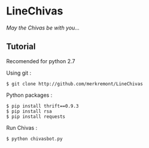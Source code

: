 # LineChivas
_May the Chivas be with you..._

Tutorial
------
Recomended for python 2.7

Using git :

    $ git clone http://github.com/merkremont/LineChivas


Python packages :

    $ pip install thrift==0.9.3
    $ pip install rsa
    $ pip install requests

Run Chivas :

    $ python chivasbot.py

